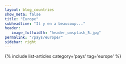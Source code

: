 ```yaml
---
layout: blog_countries
show_meta: false
title: "Europe"
subheadline: "Il y en a beaucoup..."
header:
   image_fullwidth: "header_unsplash_5.jpg"
permalink: "/pays/europe/"
sidebar: right
---
```


{% include list-articles category='pays' tag='europe' %}
